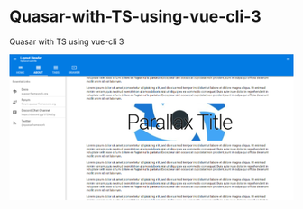 # Quasar-with-TS-using-vue-cli-3
Quasar with TS using vue-cli 3

![Quasar preview](https://raw.githubusercontent.com/JDrechsler/Quasar-with-TS-using-vue-cli-3/master/quasar%20preview.png)

